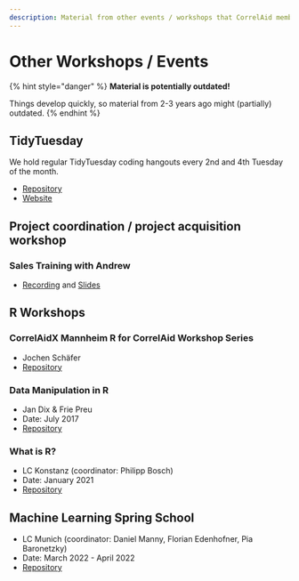 ```yaml
---
description: Material from other events / workshops that CorrelAid members have organized.
---
```


# Other Workshops / Events

{% hint style="danger" %}
**Material is potentially outdated!**

Things develop quickly, so material from 2-3 years ago might \(partially\) outdated. 
{% endhint %}

## TidyTuesday

We hold regular TidyTuesday coding hangouts every 2nd and 4th Tuesday of the month.

* [Repository](https://github.com/CorrelAid/correlaid-tidytuesday) 
* [Website](https://tidytuesday.correlaid.org) 

## Project coordination / project acquisition workshop

### **Sales Training with Andrew**

* [Recording](https://youtu.be/7fq9TNuCejQ) and [Slides](https://docs.google.com/presentation/d/1ITtSixD4M-DWy4quY0aTxGrodkIYKAlMmjMH6h9G5Nw/edit#slide=id.ga71046d04d_0_52)

## R Workshops

### CorrelAidX Mannheim R for CorrelAid Workshop Series

* Jochen Schäfer
* [Repository](https://github.com/SchaeferJ/RforCorrelAid)

### Data Manipulation in R 

* Jan Dix & Frie Preu
* Date: July 2017
* [Repository](https://github.com/CorrelAid/workshop-unikonstanz)

### What is R?

* LC Konstanz \(coordinator: Philipp Bosch\)
* Date: January 2021
* [Repository](https://github.com/flixi67/CorrelAidXKonstanz-Education)

## Machine Learning Spring School

* LC Munich \(coordinator: Daniel Manny, Florian Edenhofner, Pia Baronetzky\)
* Date: March 2022 - April 2022
* [Repository](https://github.com/CorrelAid/correlaid-machine-learning-spring-school)


